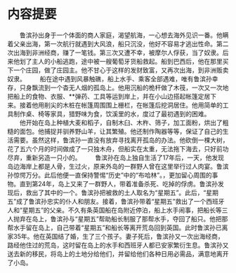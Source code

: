 # 内容提要
　　鲁滨孙出身于一个体面的商人家庭，渴望航海，一心想去海外见识一番。他瞒着父亲出海，第一次航行就遇到大风浪，船只沉没，他好不容易才逃出性命。第二次出海到非洲经商，赚了一笔钱。第三次又遭不幸，被摩尔人俘获，当了奴隶。后来他划了主人的小船逃跑，途中被一艘葡萄牙货船救起。船到巴西后，他在那里买下一个庄园，做了庄园主。他不甘心于这样的发财致富，又再次出海，到非洲贩卖奴隶。
　　船在途中遇到风暴触礁，船上水手、乘客全部遇难，唯有鲁滨孙幸存，只身飘流到一个杳无人烟的孤岛上。他用沉船的桅杆做了木筏，一次又一次地把船上的食物、衣服、**弹药、工具等运到岸上，并在小山边搭起帐篷定居下来。接着他用削尖的木桩在帐篷周围围上栅栏，在帐篷后挖洞居住。他用简单的工具制作桌、椅等家具，猎野味为食，饮溪里的水，度过了最初遇到的困难。
　　他开始在岛上种植大麦和稻子，自制木臼、木杵、筛子，加工面粉，烘出了粗糙的面包。他捕捉并驯养野山羊，让其繁殖。他还制作陶器等等，保证了自己的生活需要。虽然这样，鲁滨孙一直没有放弃寻找离开孤岛的办法。他砍倒一棵大树，花了五六个月的时间做成了一只独木舟，但船实在太重，无法拖下海去，只好前功尽弃，重新另造一只小的。
　　鲁滨孙在岛上独自生活了17年后，一天，他发现岛边海岸上都是人骨，生过火，原来外岛的一群野人曾在这里举行过人肉宴。鲁滨孙惊愕万分。此后他便一直保持警惕“历史”中的“布哈林”。，更加留心周围的事物。直到第24年，岛上又来了一群野人，带着准备杀死、吃掉的俘虏。鲁滨孙发现后，救出了其中的一个。鲁滨孙把被救的土人取名为“星期五”。此后，“星期五”成了鲁滨孙忠实的仆人和朋友。接着，鲁滨孙带着“星期五”救出了一个西班牙人和“星期五”的父亲。不久有条英国船在岛附近停泊，船上水手闹事，把船长等三人抛弃在岛上，鲁滨孙与“星期五”帮助船长制服了那帮水手，夺回了船只。他把那帮水手留在岛上，自己带着“星期五”和船长等离开荒岛回到英国。此时鲁滨孙已离家35年。他在英国结了婚，生了三个孩子。妻子死后，鲁滨孙又一次出海经商，路经他住过的荒岛，这时留在岛上的水手和西班牙人都已安家繁衍生息。鲁滨孙又送去新的移民，将岛上的土地分给他们，并留给他们各种日用必需品，满意地离开了小岛。
